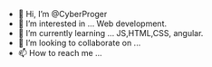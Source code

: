 - 👋 Hi, I’m @CyberProger
- 👀 I’m interested in ... Web development.
- 🌱 I’m currently learning ... JS,HTML,CSS, angular.
- 💞️ I’m looking to collaborate on ...
- 📫 How to reach me ...

<!---
CyberProger/CyberProger is a ✨ special ✨ repository because its `README.md` (this file) appears on your GitHub profile.
You can click the Preview link to take a look at your changes.
--->
